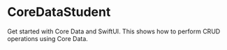 # CoreDataStudent

Get started with Core Data and SwiftUI. This shows how to perform CRUD operations using Core Data.
